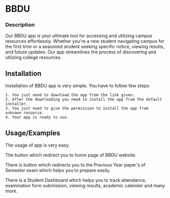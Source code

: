 
# BBDU 

### Description

Our BBDU app is your ultimate tool for accessing and utilizing campus resources effortlessly. Whether you're a new student navigating campus for the first time or a seasoned student seeking specific notice, viewing results, and future updates. Our app streamlines the process of discovering and utilizing college resources.




## Installation

Installation of BBDU app is very simple. You have to follow few steps:

    1. You just need to download the app from the link given.
    2. After the downloading you need to install the app from the default installer.
    3. You just need to give the permission to install the app from unknown resource.
    4. Your app is ready to use.
    
## Usage/Examples

The usage of app is very easy. 

The button which redirect you to home page of BBDU website.



There is button which redirects you to the Previous Year paper's of Semester exam which helps you to prepare easily.

There is a Student Dashboard which helps you to track attendance, examination form submission, viewing results, academic calender and many more.





